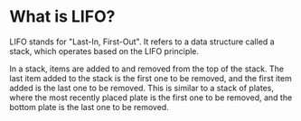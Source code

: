# What is LIFO?

  LIFO stands for "Last-In, First-Out". It refers to a data structure called a stack, which operates based on the LIFO principle.

  In a stack, items are added to and removed from the top of the stack. The last item added to the stack is the first one to be removed, and the first item added is the last      one to be removed. This is similar to a stack of plates, where the most recently placed plate is the first one to be removed, and the bottom plate is the last one to be          removed.
